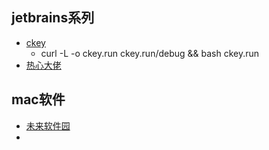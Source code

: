 


## jetbrains系列

* [ckey](https://ckey.run/)
  * curl -L -o ckey.run ckey.run/debug && bash ckey.run
* [热心大佬](https://3.jetbra.in/)

## mac软件
* [未来软件园](https://mac.macxz.com/)
* 


